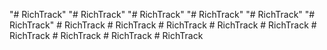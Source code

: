 "# RichTrack" 
"# RichTrack" 
"# RichTrack" 
"# RichTrack" 
"# RichTrack" 
"# RichTrack" 
#   R i c h T r a c k  
 #   R i c h T r a c k  
 #   R i c h T r a c k  
 #   R i c h T r a c k  
 #   R i c h T r a c k  
 #   R i c h T r a c k  
 #   R i c h T r a c k  
 #   R i c h T r a c k  
 #   R i c h T r a c k  
 